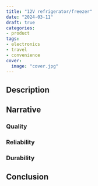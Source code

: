```yaml
---
title: "12V refrigerator/freezer"
date: "2024-03-11"
draft: true
categories:
- product
tags:
- electronics
- travel
- convenience
cover:
  image: "cover.jpg"
---
```


<!--more-->
## Description

## Narrative

### Quality

### Reliability

### Durability

## Conclusion
